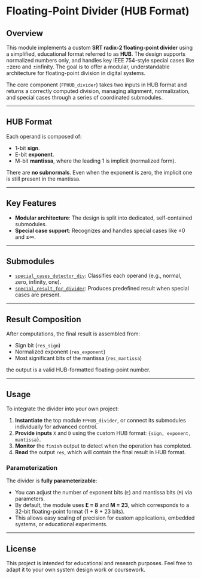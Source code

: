 # Floating-Point Divider (HUB Format)

## Overview

This module implements a custom **SRT radix-2 floating-point divider** using a simplified, educational format referred to as **HUB**. The design supports normalized numbers only, and handles key IEEE 754-style special cases like ±zero and ±infinity. The goal is to offer a modular, understandable architecture for floating-point division in digital systems.

The core component (`FPHUB_divider`) takes two inputs in HUB format and returns a correctly computed division, managing alignment, normalization, and special cases through a series of coordinated submodules.

---

## HUB Format

Each operand is composed of:

- 1-bit **sign**.
- E-bit **exponent**.
- M-bit **mantissa**, where the leading 1 is implicit (normalized form).

There are **no subnormals**. Even when the exponent is zero, the implicit one is still present in the mantissa.

---

## Key Features

- **Modular architecture**: The design is split into dedicated, self-contained submodules.
- **Special case support**: Recognizes and handles special cases like ±0 and ±∞.

---

## Submodules

- [`special_cases_detector_div`](#special_cases_detector_div): Classifies each operand (e.g., normal, zero, infinity, one).
- [`special_result_for_divider`](#special_result_for_adder): Produces predefined result when special cases are present.

---

## Result Composition

After computations, the final result is assembled from:
- Sign bit (`res_sign`)
- Normalized exponent (`res_exponent`)
- Most significant bits of the mantissa (`res_mantissa`)

the output is a valid HUB-formatted floating-point number.

---

## Usage

To integrate the divider into your own project:

1. **Instantiate** the top module `FPHUB_divider`, or connect its submodules individually for advanced control.
2. **Provide inputs** `X` and `D` using the custom HUB format: `{sign, exponent, mantissa}`.
3. **Monitor** the `finish` output to detect when the operation has completed.
4. **Read** the output `res`, which will contain the final result in HUB format.

### Parameterization

The divider is **fully parameterizable**:
- You can adjust the number of exponent bits (`E`) and mantissa bits (`M`) via parameters.
- By default, the module uses **E = 8** and **M = 23**, which corresponds to a 32-bit floating-point format (1 + 8 + 23 bits).
- This allows easy scaling of precision for custom applications, embedded systems, or educational experiments.

---


## License

This project is intended for educational and research purposes.
Feel free to adapt it to your own system design work or coursework.
